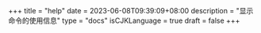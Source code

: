 +++
title = "help"
date = 2023-06-08T09:39:09+08:00
description = "显示命令的使用信息"
type = "docs"
isCJKLanguage = true
draft = false
+++